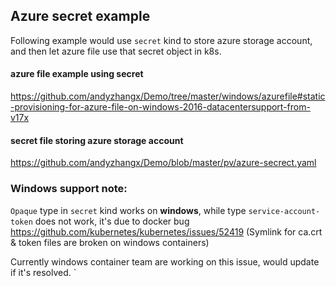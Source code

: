 ## Azure secret example 
Following example would use `secret` kind to store azure storage account, and then let azure file use that secret object in k8s.

#### azure file example using secret
https://github.com/andyzhangx/Demo/tree/master/windows/azurefile#static-provisioning-for-azure-file-on-windows-2016-datacentersupport-from-v17x

#### secret file storing azure storage account
https://github.com/andyzhangx/Demo/blob/master/pv/azure-secrect.yaml

### Windows support note:
`Opaque` type in `secret` kind works on **windows**, while type ```service-account-token``` does not work, it's due to docker bug https://github.com/kubernetes/kubernetes/issues/52419 (Symlink for ca.crt & token files are broken on windows containers)

Currently windows container team are working on this issue, would update if it's resolved.
`
